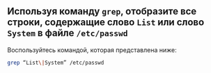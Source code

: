 ## Используя команду `grep`, отобразите все строки, содержащие слово `List` или слово `System` в файле `/etc/passwd`

Воспользуйтесь командой, которая представлена ниже: 

```bash
grep “List\|System” /etc/passwd
```
